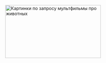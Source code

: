 
<img class="irc_mi" src="https://i.ytimg.com/vi/6ST-fqUOKM4/maxresdefault.jpg" onload="typeof google==='object'&amp;&amp;google.aft&amp;&amp;google.aft(this)" width="304" height="171" style="margin-top: 91px;" alt="Картинки по запросу мультфильмы про животных">
